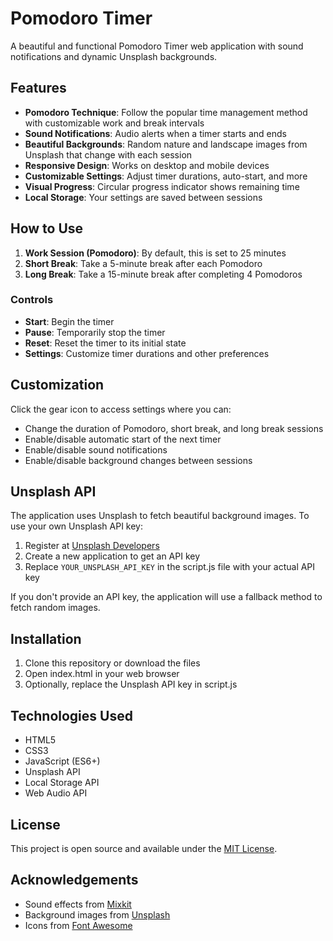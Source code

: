 # Pomodoro Timer

A beautiful and functional Pomodoro Timer web application with sound notifications and dynamic Unsplash backgrounds.

## Features

- **Pomodoro Technique**: Follow the popular time management method with customizable work and break intervals
- **Sound Notifications**: Audio alerts when a timer starts and ends
- **Beautiful Backgrounds**: Random nature and landscape images from Unsplash that change with each session
- **Responsive Design**: Works on desktop and mobile devices
- **Customizable Settings**: Adjust timer durations, auto-start, and more
- **Visual Progress**: Circular progress indicator shows remaining time
- **Local Storage**: Your settings are saved between sessions

## How to Use

1. **Work Session (Pomodoro)**: By default, this is set to 25 minutes
2. **Short Break**: Take a 5-minute break after each Pomodoro
3. **Long Break**: Take a 15-minute break after completing 4 Pomodoros

### Controls

- **Start**: Begin the timer
- **Pause**: Temporarily stop the timer
- **Reset**: Reset the timer to its initial state
- **Settings**: Customize timer durations and other preferences

## Customization

Click the gear icon to access settings where you can:

- Change the duration of Pomodoro, short break, and long break sessions
- Enable/disable automatic start of the next timer
- Enable/disable sound notifications
- Enable/disable background changes between sessions

## Unsplash API

The application uses Unsplash to fetch beautiful background images. To use your own Unsplash API key:

1. Register at [Unsplash Developers](https://unsplash.com/developers)
2. Create a new application to get an API key
3. Replace `YOUR_UNSPLASH_API_KEY` in the script.js file with your actual API key

If you don't provide an API key, the application will use a fallback method to fetch random images.

## Installation

1. Clone this repository or download the files
2. Open index.html in your web browser
3. Optionally, replace the Unsplash API key in script.js

## Technologies Used

- HTML5
- CSS3
- JavaScript (ES6+)
- Unsplash API
- Local Storage API
- Web Audio API

## License

This project is open source and available under the [MIT License](LICENSE).

## Acknowledgements

- Sound effects from [Mixkit](https://mixkit.co/)
- Background images from [Unsplash](https://unsplash.com/)
- Icons from [Font Awesome](https://fontawesome.com/) 